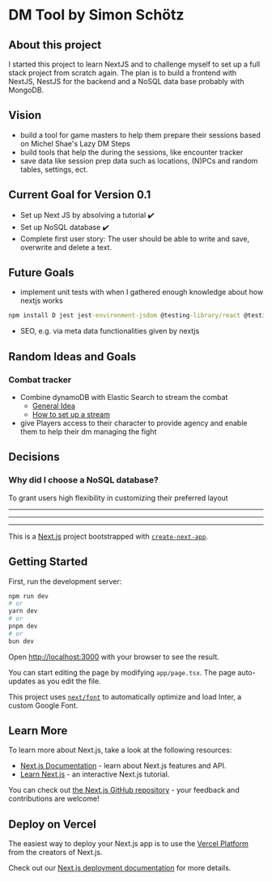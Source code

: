 # DM Tool by Simon Schötz

## About this project

I started this project to learn NextJS and to challenge myself to set up a full stack project from scratch again.
The plan is to build a frontend with NextJS, NestJS for the backend and a NoSQL data base probably with MongoDB.

## Vision

- build a tool for game masters to help them prepare their sessions based on Michel Shae's Lazy DM Steps
- build tools that help the during the sessions, like encounter tracker
- save data like session prep data such as locations, (N)PCs and random tables, settings, ect.

## Current Goal for Version 0.1

- Set up Next JS by absolving a tutorial :heavy_check_mark:
- Set up NoSQL database :heavy_check_mark:
- Complete first user story: The user should be able to write and save, overwrite and delete a text.

## Future Goals

- implement unit tests with when I gathered enough knowledge about how nextjs works

```cmd
npm install D jest jest-environment-jsdom @testing-library/react @testing-library/jest-dom
```

- SEO, e.g. via meta data functionalities given by nextjs

## Random Ideas and Goals

### Combat tracker

- Combine dynamoDB with Elastic Search to stream the combat
  - [General Idea](https://www.youtube.com/watch?v=OjppS4RWWt8&list=PL9nWRykSBSFi5QD8ssI0W5odL9S0309E2&index=6)
  - [How to set up a stream](https://www.youtube.com/watch?v=RhLUyJxS8Tk&list=PL9nWRykSBSFi5QD8ssI0W5odL9S0309E2&index=7)
- give Players access to their character to provide agency and enable them to help their dm managing the fight

## Decisions

### Why did I choose a NoSQL database?

To grant users high flexibility in customizing their preferred layout

---

---

---

This is a [Next.js](https://nextjs.org/) project bootstrapped with [`create-next-app`](https://github.com/vercel/next.js/tree/canary/packages/create-next-app).

## Getting Started

First, run the development server:

```bash
npm run dev
# or
yarn dev
# or
pnpm dev
# or
bun dev
```

Open [http://localhost:3000](http://localhost:3000) with your browser to see the result.

You can start editing the page by modifying `app/page.tsx`. The page auto-updates as you edit the file.

This project uses [`next/font`](https://nextjs.org/docs/basic-features/font-optimization) to automatically optimize and load Inter, a custom Google Font.

## Learn More

To learn more about Next.js, take a look at the following resources:

- [Next.js Documentation](https://nextjs.org/docs) - learn about Next.js features and API.
- [Learn Next.js](https://nextjs.org/learn) - an interactive Next.js tutorial.

You can check out [the Next.js GitHub repository](https://github.com/vercel/next.js/) - your feedback and contributions are welcome!

## Deploy on Vercel

The easiest way to deploy your Next.js app is to use the [Vercel Platform](https://vercel.com/new?utm_medium=default-template&filter=next.js&utm_source=create-next-app&utm_campaign=create-next-app-readme) from the creators of Next.js.

Check out our [Next.js deployment documentation](https://nextjs.org/docs/deployment) for more details.
